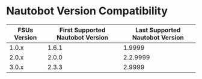 # Nautobot Version Compatibility

| FSUs Version | First Supported Nautobot Version | Last Supported Nautobot Version |
|--------------|----------------------------------|---------------------------------|
| 1.0.x        | 1.6.1                            | 1.9999                          |
| 2.0.x        | 2.0.0                            | 2.2.9999                        |
| 3.0.x        | 2.3.3                            | 2.9999                          |
